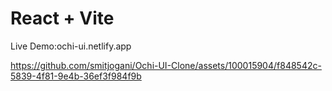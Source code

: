 # React + Vite

Live Demo:ochi-ui.netlify.app



https://github.com/smitjogani/Ochi-UI-Clone/assets/100015904/f848542c-5839-4f81-9e4b-36ef3f984f9b

